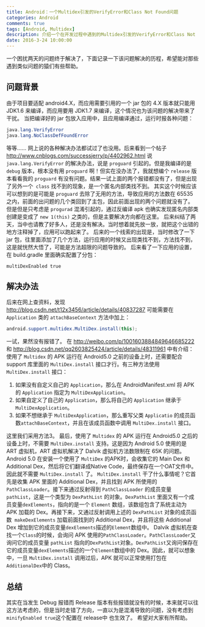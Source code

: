 ```yaml
---
title: Android：一个Multidex引发的VerifyError和Class Not Found问题 
categories: Android
comments: true
tags: [Android, Multidex]
description: 介绍一个在开发过程中遇到的Multidex引发的VerifyError和Class Not Found问题
date: 2016-3-24 10:00:00
---
```


一个困扰两天的问题终于解决了，下面记录一下该问题解决的历程，希望能对那些遇到类似问题的猿们有些帮助。
## 问题背景
由于项目要适配 android4.X，而应用需要引用的一个 jar 包的 4.X 版本就只能用 JDK1.6 来编译，而应用要用 JDK1.7 来编译，这个情况也为该问题的解决带来了干扰。
当把编译好的 jar 包放入应用中，且应用编译通过，运行时报各种问题：

```java
java.lang.VerifyError
java.lang.NoClassDefFoundError
```

等等……
网上说的各种解决办法都试过了也没用。后来看到一个帖子
http://www.cnblogs.com/successjerry/p/4402962.html
说 `java.lang.VerifyError` 的解决办法，说是 `proguard` 引起的。但是我编译的是 `debug` 版本，根本没有用 `proguard` 啊！但实在没办法了，我就想编个 `release` 版本看看我的 `proguard` 有没有问题。结果一试上面的两个报错都没有了，但是出现 了另外一个` class` 找不到的现象，是一个匿名内部类找不到。
其实这个时候应该可以想到的是可能是 `proguard` 去除了无用的方法，导致应用的方法数在 65535 之内，前面的出问题的几个类回到了主包，因此前面出现的两个问题就没有了。
但是但是只考虑是 `progurad` 混淆引起的，通过反编译 apk 也确实发现匿名内部类创建是变成了 `new 1(this)` 之类的，但是主要解决方向都在这里。
后来纠结了两天，当中也请教了好多人，还是没有解决。当时想着就先放一放，就把这个出错的地方注释掉了，应用可以跑起来了。
后来的一个线索的出现是，当时修改了一下 jar 包，往里面添加了几个方法，运行应用的时候又出现类找不到，方法找不到，这是就恍然大悟了，可能是方法超限的问题导致的。
后来看了一下应用的设置，在 build.gradle 里面确实配置了分包：

```
multiDexEnabled true
```

## 解决办法

后来在网上查资料，发现
http://blog.csdn.net/t12x3456/article/details/40837287
可能需要在 `Application` 类的 `attachBaseContext` 方法中加上：

```java
android.support.multidex.MultiDex.install(this);
```

一试，果然没有报错了。
在
http://weibo.com/p/1001603884849646685222
和
http://blog.csdn.net/qq2603825424/article/details/48311961
中有介绍：
使用了 `Multidex` 的 APK 运行在 Android5.0 之前的设备上时，还需要配合 support 库里面的 `MultiDex.install` 接口才行。有三种方法使用 `MultiDex.install` 接口：

 1. 如果没有自定义自己的 `Application`，那么在 AndroidManifest.xml 将 APK 的 `Application` 指定为 `MultiDexApplication`。
 2. 如果自定义了自己的 `Application`，那么将自己的 `Application` 继承于 `MultiDexApplication`。
 3. 如果不想继承于 `MultiDexApplication`，那么重写父类 `Applicatio` 的成员函数`attachBaseContext`，并且在该成员函数中调用 `MultiDex.install` 接口。

这里我们采用方法3。
最后，使用了 `Multidex` 的 APK 运行在 Android5.0 之后的设备上时，不需要 `MultiDex.install` 支持。这是因为 Android 5.0 使用的是 ART 虚拟机，ART 虚拟机解决了 Dalvik 虚拟机方法数限制在 65K 的问题。Android 5.0 在安装一个使用了 `MultiDex` 的APK时，会收集它的 Main Dex 和 Additional Dex，然后将它们翻译成Native Code，最终保存在一个OAT文件中。因此就不需要 `MultiDex.install` 了。
`MultiDex.install` 干了什么事情呢？它首先是收集 APK 里面的 Additional Dex，并且找到 APK 所使用的 `PathClassLoader`。接下来通过反射得到 `PathClassLoader` 的成员变量 `pathList`，这是一个类型为 `DexPathList` 的对象。`DexPathList` 里面又有一个成员变量`dexElements`，指向的是一个 `Element` 数组，该数组包含了系统主动为 APK 加载的 Dex。再接下来，又通过反射调用上述的 `DexPathList` 对象的成员函数` makeDexElements` 加载前面找到的 Additional Dex，并且将这些 Additional Dex 增加到它的成员变量`dexElements`描述的`Element`数组中。
Dalvik 虚拟机在查找一个`Class`的时候，会询问 APK 使用的`PathClassLoader`。`PathClassLoader`又询问它的成员变量 `pathList` 指向的`DexPathList`对象。`DexPathList`又询问保存在它的成员变量`dexElements`描述的一个`Element`数组中的 Dex。因此，就可以想象中，一旦 `MultiDex.install` 调用过后，APK 就可以正常使用打包在`AdditionalDex`中的 Class。
## 总结
其实在当发生 Debug 报错而 Release 版本有些报错就没有的时候，本来就可以往这方法考虑的，但是当时走错了方向，一直以为是混淆导致的问题，没有考虑到`minifyEnabled true`这个配置在 release中 也生效了。
希望对大家有所帮助。

